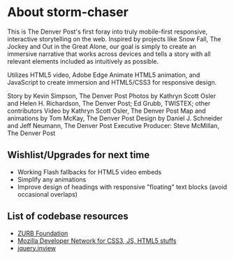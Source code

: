About storm-chaser
======
This is The Denver Post's first foray into truly mobile-first responsive, interactive storytelling on the web. Inspired by projects like Snow Fall, The Jockey and Out in the Great Alone, our goal is simply to create an immersive narrative that works across devices and tells a story with all relevant elements included as intuitively as possible.

Utilizes HTML5 video, Adobe Edge Animate HTML5 animation, and JavaScript to create immersion and HTML5/CSS3 for responsive design.

Story by Kevin Simpson, The Denver Post
Photos by Kathryn Scott Osler and Helen H. Richardson, The Denver Post; Ed Grubb, TWISTEX; other contributors
Video by Kathryn Scott Osler, The Denver Post
Map and animations by Tom McKay, The Denver Post
Design by Daniel J. Schneider and Jeff Neumann, The Denver Post
Executive Producer: Steve McMillan, The Denver Post

Wishlist/Upgrades for next time
-----
* Working Flash fallbacks for HTML5 video embeds
* Simplify any animations
* Improve design of headings with responsive "floating" text blocks (avoid occasional overlaps)

List of codebase resources
-----
* [ZURB Foundation](http://foundation.zurb.com)
* [Mozilla Developer Network for CSS3, JS, HTML5 stuffs](https://developer.mozilla.org/‎)
* [jquery.inview](https://github.com/protonet/jquery.inview)
